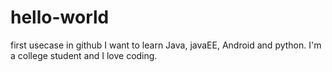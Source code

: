 # hello-world
first usecase in github
I want to learn Java, javaEE, Android and python.
I'm a college student and I love coding.
